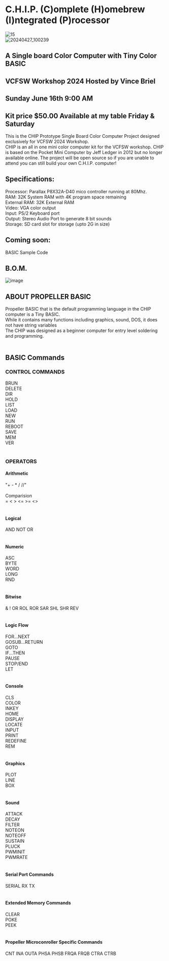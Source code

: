 # C.H.I.P. (C)omplete (H)omebrew (I)ntegrated (P)rocessor<br>

![15](https://github.com/Retrotink/CHIP/assets/121696513/aad8cdb2-fd03-4e4e-973e-a151032b2a93)
<br>
![20240427_100239](https://github.com/Retrotink/CHIP/assets/121696513/64df5f28-b1cc-4447-bd8d-f04b8e90c97c)



## A Single board Color Computer with Tiny Color BASIC<br>
## VCFSW Workshop 2024 Hosted by Vince Briel
## Sunday June 16th 9:00 AM
## Kit price $50.00 Available at my table Friday & Saturday

This is the CHIP Prototype Single Board Color Computer Project designed exclusively for VCFSW 2024 Workshop. <br>
CHIP is an all in one mini color computer kit for the VCFSW workshop. CHIP is based on the Pocket Mini Computer by Jeff Ledger in 2012 but no longer available online. 
The project will be open source so if you are unable to attend you can still build your own C.H.I.P. computer!

## Specifications:

Processor: Parallax P8X32A-D40 mico controller running at 80Mhz. <br>
RAM: 32K System RAM with 4K program space remaining <br>
External RAM: 32K External RAM <br>
Video: VGA color output<br>
Input: PS/2 Keyboard port<br>
Output: Stereo Audio Port to generate 8 bit sounds<br>
Storage: SD card slot for storage (upto 2G in size)<br>

## Coming soon: <br>
BASIC Sample Code<br>

## B.O.M.

![image](https://github.com/Retrotink/C.H.I.P./assets/121696513/efd15496-b053-4cd0-a399-c38385d1edbb)

## ABOUT PROPELLER BASIC <br>
Propeller BASIC that is the default programming language in the CHIP computer is a Tiny BASIC. <br>
While it contains many functions including graphics, sound, DOS, it does not have string variables <br>
The CHIP was designed as a beginner computer for entry level soldering and programming. <br>
<br>
## BASIC Commands <br>

### CONTROL COMMANDS
BRUN <br>
DELETE <br>
DIR <br>
HOLD <br>
LIST <br>
LOAD <br>
NEW <br>
RUN <br>
REBOOT <br>
SAVE <br>
MEM <br>
VER <br>
<br>

### OPERATORS <br>
#### Arithmetic <br>
"+ - * / //"<br>
<br>
Comparision <br>
= < > <= >= <> <br>
<br>
#### Logical <br>
AND NOT OR <br>
<br>
#### Numeric <br>
ASC <br>
BYTE <br>
WORD <br>
LONG <br>
RND <br>
<br>
#### Bitwise <br>
& ! OR ROL ROR SAR SHL SHR REV <br>
<br>
#### Logic Flow <br>
FOR...NEXT <br>
GOSUB...RETURN <br>
GOTO <br>
IF...THEN <br>
PAUSE <br>
STOP/END <br>
LET <br>
<br>
#### Console <br>
CLS <br>
COLOR <br>
INKEY <br>
HOME <br>
DISPLAY <br>
LOCATE <br>
INPUT <br>
PRINT <br>
REDEFINE <br>
REM <br>
<br>
#### Graphics <br>
PLOT <br>
LINE <br>
BOX <br>
<br>
#### Sound <BR>
ATTACK <br>
DECAY <br>
FILTER <br>
NOTEON <br>
NOTEOFF <br>
SUSTAIN <br>
PLUCK <br>
PWMINIT <br>
PWMRATE <br>
<br>
#### Serial Port Commands <br>
SERIAL RX TX <br>
<br>
#### Extended Memory Commands<br>
CLEAR <br>
POKE <br>
PEEK<br>
<br>
#### Propeller Microconroller Specific Commands <br>
CNT INA OUTA PHSA PHSB FRQA FRQB CTRA CTRB <br>
<br>

